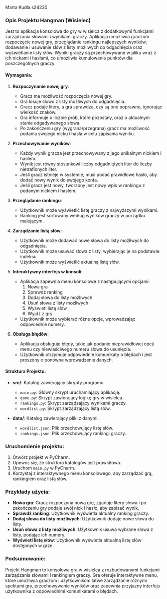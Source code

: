 Marta Kudła s24230
### Opis Projektu Hangman (Wisielec)

Jest to aplikacja konsolowa do gry w wisielca z dodatkowymi funkcjami zarządzania słowami i wynikami graczy. Aplikacja umożliwia graczom rozpoczęcie nowej gry, przeglądanie rankingu najlepszych wyników, dodawanie i usuwanie słów z listy możliwych do odgadnięcia oraz wyświetlanie listy słów. Wyniki graczy są przechowywane w pliku wraz z ich nickami i hasłami, co umożliwia kumulowanie punktów dla poszczególnych graczy.

#### Wymagania:

1. **Rozpoczynanie nowej gry**:
   - Gracz ma możliwość rozpoczęcia nowej gry.
   - Gra losuje słowo z listy możliwych do odgadnięcia.
   - Gracz podaje litery, a gra sprawdza, czy są one poprawne, ignorując wielkość znaków.
   - Gra informuje o liczbie prób, które pozostały, oraz o aktualnym stanie odgadywanego słowa.
   - Po zakończeniu gry (wygrana/przegrana) gracz ma możliwość podania swojego nicku i hasła w celu zapisania wyniku.

2. **Przechowywanie wyników**:
   - Każdy wynik gracza jest przechowywany z jego unikalnym nickiem i hasłem.
   - Wynik jest równy stosunkowi liczby odgadniętych liter do liczby nietrafionych liter.
   - Jeśli gracz istnieje w systemie, musi podać prawidłowe hasło, aby dodać nowy wynik do swojego konta.
   - Jeśli gracz jest nowy, tworzony jest nowy wpis w rankingu z podanym nickiem i hasłem.

3. **Przeglądanie rankingu**:
   - Użytkownik może wyświetlić listę graczy z najwyższymi wynikami.
   - Ranking jest sortowany według wyników graczy w porządku malejącym.

4. **Zarządzanie listą słów**:
   - Użytkownik może dodawać nowe słowa do listy możliwych do odgadnięcia.
   - Użytkownik może usuwać słowa z listy, wybierając je na podstawie indeksu.
   - Użytkownik może wyświetlić aktualną listę słów.

5. **Interaktywny interfejs w konsoli**:
   - Aplikacja zapewnia menu konsolowe z następującymi opcjami:
     1. Nowa gra
     2. Sprawdź ranking
     3. Dodaj słowa do listy możliwych
     4. Usuń słowa z listy możliwych
     5. Wyświetl listę słów
     6. Wyjdź z gry
   - Użytkownik może wybierać różne opcje, wprowadzając odpowiednie numery.

6. **Obsługa błędów**:
   - Aplikacja obsługuje błędy, takie jak podanie nieprawidłowej opcji menu czy niewłaściwego numeru słowa do usunięcia.
   - Użytkownik otrzymuje odpowiednie komunikaty o błędach i jest proszony o ponowne wprowadzenie danych.

#### Struktura Projektu:

- **src/**: Katalog zawierający skrypty programu.
  - `main.py`: Główny skrypt uruchamiający aplikację.
  - `game.py`: Skrypt zawierający logikę gry w wisielca.
  - `rankings.py`: Skrypt zarządzający wynikami graczy.
  - `wordlist.py`: Skrypt zarządzający listą słów.

- **data/**: Katalog zawierający pliki z danymi.
  - `wordlist.json`: Plik przechowujący listę słów.
  - `rankings.json`: Plik przechowujący rankingi graczy.

### Uruchomienie projektu:

1. Otwórz projekt w PyCharm.
2. Upewnij się, że struktura katalogów jest prawidłowa.
3. Uruchom `main.py` w PyCharm.
4. Korzystaj z interaktywnego menu konsolowego, aby zarządzać grą, rankingiem oraz listą słów.

### Przykłady użycia:

- **Nowa gra**: Gracz rozpoczyna nową grę, zgaduje litery słowa i po zakończeniu gry podaje swój nick i hasło, aby zapisać wynik.
- **Sprawdź ranking**: Użytkownik wyświetla aktualny ranking graczy.
- **Dodaj słowa do listy możliwych**: Użytkownik dodaje nowe słowa do listy.
- **Usuń słowa z listy możliwych**: Użytkownik usuwa wybrane słowa z listy, podając ich numery.
- **Wyświetl listę słów**: Użytkownik wyświetla aktualną listę słów dostępnych w grze.

### Podsumowanie:

Projekt Hangman to konsolowa gra w wisielca z rozbudowanymi funkcjami zarządzania słowami i rankingiem graczy. Gra oferuje interaktywne menu, które umożliwia graczom i użytkownikom łatwe zarządzanie różnymi 
 spektami gry, przechowywanie wyników oraz zapewnia przyjazny interfejs użytkownika z odpowiednimi komunikatami o błędach.
